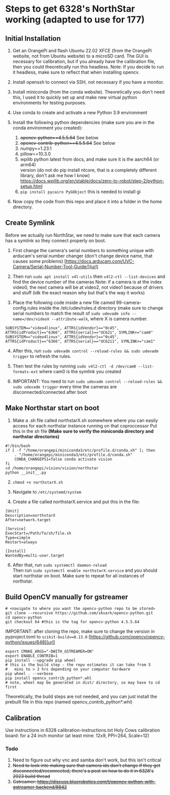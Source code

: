 # Steps to get 6328's NorthStar working (adapted to use for 177)

## Initial Installation
1. Get an OrangePi and flash Ubuntu 22.02 XFCE (from the OrangePi website, not from Ubuntu website) to a microSD card. The GUI is necessary for calibration, but if you already have the calibration file, then you could theoretically run this headless. Note: If you decide to run it headless, make sure to reflect that when installing opencv.
   
3. Install openssh to connect via SSH, not necessary if you have a monitor.
   
5. Install miniconda (from the conda website). Theoretically you don't need this, I used it to quickly set up and make new virtual python environments for testing purposes.
   
7. Use conda to create and activate a new Python 3.9 environment
   
9. Install the following python dependencies (make sure you are in the conda environment you created):
   1. ~~opencv-python==4.5.5.64~~ See below
   2. ~~opencv-contrib-python==4.5.5.64~~ See below
   3. numpy==1.23.1
   4. pillow==10.3.0
   5. wpilib python latest from docs, and make sure it is the aarch64 (or arm64)   
      version (do not do pip install ntcore, that is a completely different library,
      don't ask me how I know)
[      https://docs.wpilib.org/en/stable/docs/zero-to-robot/step-2/python-setup.html
](url)
   6. ```pip install pycairo PyGObject``` this is needed to install gi
10. Now copy the code from this repo and place it into a folder in the home directory.
   
## Create Symlink
Before we actually run NorthStar, we need to make sure that each camera has a symlink so they connect properly on boot.
   
1. First change the camera's serial numbers to something unique with arducam's serial number changer (don't change device name, that causes some problems)  [https://docs.arducam.com/UVC-Camera/Serial-Number-Tool-Guide/](url)
   
2. Then run `sudo apt install v4l-utils` then `v4l2-ctl --list-devices` and find the device number of the cameras
   Note: if a camera is at the index video0, the next camera will be at video2,         not video1 because of drivers and stuff (idk the exact reason why but that's         the way it works)

3. Place the following code inside a new file camed 99-camera-config.rules inside the /etc/udev/rules.d directory (make sure to change serial numbers to match the result of `sudo udevadm info --name=/dev/videoX --attribute-walk`, where X is camera number.
```
SUBSYSTEM=="video4linux", ATTRS{idVendor}=="0c45", ATTRS{idProduct}=="6366", ATTRS{serial}=="UC621", SYMLINK+="cam0"
SUBSYSTEM=="video4linux", ATTRS{idVendor}=="0c45", ATTRS{idProduct}=="6366", ATTRS{serial}=="UC6211", SYMLINK+="cam1"
```
4. After this, run `sudo udevadm control --reload-rules && sudo udevadm trigger` to refresh the rules.
    
5. Then test the rules by running `sudo v4l2-ctl -d /dev/cam0 --list-formats-ext` where cam0 is the symlink you created
   
6. IMPORTANT: You need to run `sudo udevadm control --reload-rules && sudo udevadm trigger` every time the cameras are disconnected/connected after boot
   

## Make Northstar start on boot
   
1. Make a .sh file called northstarX.sh somewhere where you can easily access for each northstar instance running on that coproccessor
Put this in the sh file
**(Make sure to verify the miniconda directory and northstar directories)**
```
#!/bin/bash
if [ -f "/home/orangepi/miniconda3/etc/profile.d/conda.sh" ]; then
    . "/home/orangepi/miniconda3/etc/profile.d/conda.sh"
    CONDA_CHANGEPS1=false conda activate vision
fi
cd /home/orangepi/vision/vision/northstar
python __init__.py
```  

2. `chmod +x northstarX.sh`
   
4. Navigate to `/etc/systemd/system`

5. Create a file called northstarX.service and put this in the file:  
```
[Unit]
Description=northstarX
After=network.target

[Service]
ExecStart=/Path/To/sh/file.sh
Type=simple
Restart=always

[Install]
WantedBy=multi-user.target
```  

6. After that, run `sudo systemctl daemon-reload`  
Then run `sudo systemctl enable northstarX.service`  and you should start northstar on boot. Make sure to repeat for all instances of northstar.

## Build OpenCV manually for gstreamer
```
# <navigate to where you want the opencv-python repo to be stored>
git clone --recursive https://github.com/skvark/opencv-python.git
cd opencv-python
git checkout 64 #this is the tag for opencv-python 4.5.5.64
```
IMPORTANT: after cloning the repo, make sure to change the version in pyproject.toml to ```scikit-build==0.13.0```
[https://github.com/opencv/opencv-python/issues/648](url)
```
export CMAKE_ARGS="-DWITH_GSTREAMER=ON"
export ENABLE_CONTRIB=1
pip install --upgrade pip wheel
# this is the build step - the repo estimates it can take from 5 
#   mins to > 2 hrs depending on your computer hardware
pip wheel . --verbose
pip install opencv_contrib_python*.whl
# note, wheel may be generated in dist/ directory, so may have to cd first
```
Theoretically, the build steps are not needed, and you can just install the prebuilt file in this repo (named opencv_contrib_python*.whl)

## Calibration
Use instructions in 6328 calibration-instructions.txt
Holy Cows calibration board: for a 24 inch monitor (at least mine: 12x9, PPI=264, Scale=12)

### Todo
1. Need to figure out why vnc and samba don't work, but this isn't critical
2. ~~Need to look into making sure that camera ids don't change if they get disconnected/reconnected, there's a post on how to do it in 6328's 2023 build thread~~
3. ~~Gstreamer: [https://discuss.bluerobotics.com/t/opencv-python-with-gstreamer-backend/8842
](url)~~

